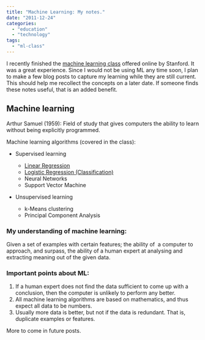 ```yaml
---
title: "Machine Learning: My notes."
date: "2011-12-24"
categories: 
  - "education"
  - "technology"
tags: 
  - "ml-class"
---
```


I recently finished the [machine learning class](http://www.ml-class.org/) offered online by Stanford. It was a great experience. Since I would not be using ML any time soon, I plan to make a few blog posts to capture my learning while they are still current. This should help me recollect the concepts on a later date. If someone finds these notes useful, that is an added benefit.

## Machine learning

Arthur Samuel (1959): Field of study that gives computers the ability to learn without being explicitly programmed.

Machine learning algorithms (covered in the class):

- ­Supervised learning
    - [Linear Regression](https://hitesh.in/2011/linear-regression/ "Linear regression")
    - [Logistic Regression (Classification)](https://hitesh.in/2011/logistic-regression/ "Logistic regression")
    - Neural Networks
    - Support Vector Machine

- ­Unsupervised learning
    - k-Means clustering
    - Principal Component Analysis

### My understanding of machine learning:

Given a set of examples with certain features; the ability of  a computer to approach, and surpass, the ability of a human expert at analysing and extracting meaning out of the given data.

### Important points about ML:

1. If a human expert does not find the data sufficient to come up with a conclusion, then the computer is unlikely to perform any better.
2. All machine learning algorithms are based on mathematics, and thus expect all data to be numbers.
3. Usually more data is better, but not if the data is redundant. That is, duplicate examples or features.

More to come in future posts.
